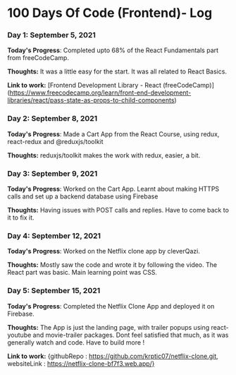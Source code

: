 # 100 Days Of Code (Frontend)- Log

### Day 1: September 5, 2021

**Today's Progress**: Completed upto 68% of the React Fundamentals part from freeCodeCamp.

**Thoughts:** It was a little easy for the start. It was all related to React Basics.

**Link to work:** [Frontend Development Library - React (freeCodeCamp)] (https://www.freecodecamp.org/learn/front-end-development-libraries/react/pass-state-as-props-to-child-components)

### Day 2: September 8, 2021

**Today's Progress**: Made a Cart App from the React Course, using redux, react-redux and @reduxjs/toolkit

**Thoughts:** reduxjs/toolkit makes the work with redux, easier, a bit.

### Day 3: September 9, 2021

**Today's Progress**: Worked on the Cart App. Learnt about making HTTPS calls and set up a backend database using Firebase

**Thoughts:** Having issues with POST calls and replies. Have to come back to it to fix it.

### Day 4: September 12, 2021

**Today's Progress**: Worked on the Netflix clone app by cleverQazi.

**Thoughts:** Mostly saw the code and wrote it by following the video. The React part was basic. Main learning point was CSS.

### Day 5: September 15, 2021

**Today's Progress**: Completed the Netflix Clone App and deployed it on Firebase.

**Thoughts:** The App is just the landing page, with trailer popups using react-youtube and movie-trailer packages. Dont feel satisfied that much, as it was generally watch and code. Have to build more !

**Link to work:** {githubRepo : https://github.com/krptic07/netflix-clone.git, websiteLink : https://netflix-clone-bf7f3.web.app/}

